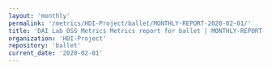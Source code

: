 ```yaml
---
layout: 'monthly'
permalink: '/metrics/HDI-Project/ballet/MONTHLY-REPORT-2020-02-01/'
title: 'DAI Lab OSS Metrics Metrics report for ballet | MONTHLY-REPORT-2020-02-01'
organization: 'HDI-Project'
repository: 'ballet'
current_date: '2020-02-01'
---
```


